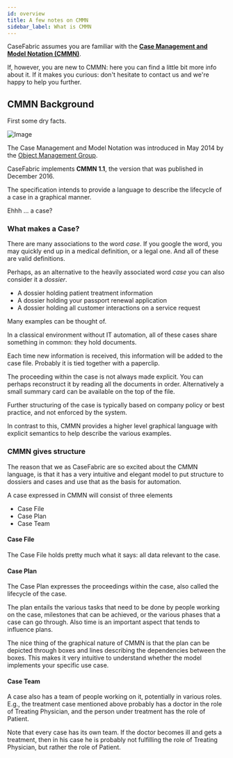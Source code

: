 ```yaml
---
id: overview
title: A few notes on CMMN
sidebar_label: What is CMMN
---
```


CaseFabric assumes you are familiar with the [**Case Management and Model Notation (CMMN)**](https://www.omg.org/spec/CMMN/1.1).

If, however, you are new to CMMN: here you can find a little bit more info about it. If it makes you curious: don't hesitate to contact us and we're happy to help you further.

## CMMN Background
First some dry facts.

![Image](assets/cmmn/objectmanagementgroup.png)

The Case Management and Model Notation was introduced in May 2014 by the [Object Management Group](https://www.omg.org).

CaseFabric implements **CMMN 1.1**, the version that was published in December 2016.

The specification intends to provide a language to describe the lifecycle of a case in a graphical manner.

Ehhh ... a case?


### What makes a Case?
There are many associations to the word _case_. If you google the word, you may quickly end up in a medical definition, or a legal one. And all of these are valid definitions.

Perhaps, as an alternative to the heavily associated word _case_ you can also consider it a _dossier_.

- A dossier holding patient treatment information
- A dossier holding your passport renewal application
- A dossier holding all customer interactions on a service request

Many examples can be thought of.

In a classical environment without IT automation, all of these cases share something in common: they hold documents.

Each time new information is received, this information will be added to the case file. Probably it is tied together with a paperclip.

The proceeding within the case is not always made explicit. You can perhaps reconstruct it by reading all the documents in order. Alternatively a small summary card can be available on the top of the file.

Further structuring of the case is typically based on company policy or best practice, and not enforced by the system.

In contrast to this, CMMN provides a higher level graphical language with explicit semantics to help describe the various examples. 


### CMMN gives structure

The reason that we as CaseFabric are so excited about the CMMN language, is that it has a very intuitive and elegant model to put structure to dossiers and cases and use that as the basis for automation.

A case expressed in CMMN will consist of three elements

- Case File
- Case Plan
- Case Team

#### Case File
The Case File holds pretty much what it says: all data relevant to the case.

#### Case Plan
The Case Plan expresses the proceedings within the case, also called the lifecycle of the case.

The plan entails the various tasks that need to be done by people working on the case, milestones that can be achieved, or the various phases that a case can go through.
Also time is an important aspect that tends to influence plans.

The nice thing of the graphical nature of CMMN is that the plan can be depicted through boxes and lines describing the dependencies between the boxes. This makes it very intuitive to understand whether the model implements your specific use case.

#### Case Team
A case also has a team of people working on it, potentially in various roles. E.g., the treatment case mentioned above probably has a doctor in the role of Treating Physician, and the person under treatment has the role of Patient.

Note that every case has its own team. If the doctor becomes ill and gets a treatment, then in his case he is probably not fulfilling the role of Treating Physician, but rather the role of Patient.

